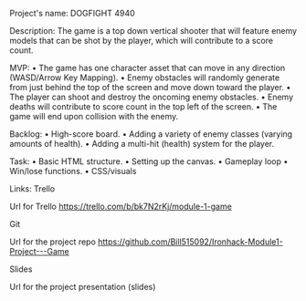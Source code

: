 Project's name:
DOGFIGHT 4940

Description:
The game is a top down vertical shooter that will feature enemy models that can be shot by the player, 
which will contribute to a score count. 

MVP:
• The game has one character asset that can move in any direction (WASD/Arrow Key Mapping).
• Enemy obstacles will randomly generate from just behind the top of the screen and move down toward the player.
• The player can shoot and destroy the oncoming enemy obstacles. 
• Enemy deaths will contribute to score count in the top left of the screen. 
• The game will end upon collision with the enemy.

Backlog:
• High-score board. 
• Adding a variety of enemy classes (varying amounts of health).
• Adding a multi-hit (health) system for the player.


Task:
• Basic HTML structure. 
• Setting up the canvas.
• Gameplay loop
• Win/lose functions. 
• CSS/visuals 

Links:
Trello

Url for Trello https://trello.com/b/bk7N2rKj/module-1-game 

Git

Url for the project repo https://github.com/Bill515092/Ironhack-Module1-Project---Game 

Slides

Url for the project presentation (slides)
